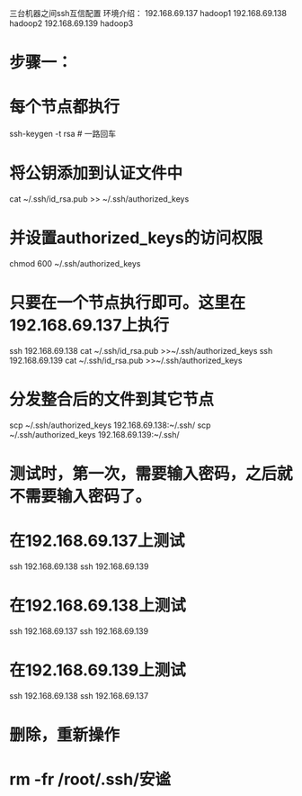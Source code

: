 


三台机器之间ssh互信配置
环境介绍：
192.168.69.137    hadoop1
192.168.69.138    hadoop2
192.168.69.139    hadoop3

# 步骤一：
# 每个节点都执行
ssh-keygen -t rsa # 一路回车


# 将公钥添加到认证文件中
cat ~/.ssh/id_rsa.pub >> ~/.ssh/authorized_keys
# 并设置authorized_keys的访问权限
chmod 600 ~/.ssh/authorized_keys

# 只要在一个节点执行即可。这里在 192.168.69.137上执行
ssh 192.168.69.138 cat ~/.ssh/id_rsa.pub >>~/.ssh/authorized_keys
ssh 192.168.69.139 cat ~/.ssh/id_rsa.pub >>~/.ssh/authorized_keys


# 分发整合后的文件到其它节点
scp ~/.ssh/authorized_keys 192.168.69.138:~/.ssh/
scp ~/.ssh/authorized_keys 192.168.69.139:~/.ssh/

# 测试时，第一次，需要输入密码，之后就不需要输入密码了。
# 在192.168.69.137上测试
ssh 192.168.69.138
ssh 192.168.69.139

# 在192.168.69.138上测试
ssh 192.168.69.137
ssh 192.168.69.139

# 在192.168.69.139上测试
ssh 192.168.69.138
ssh 192.168.69.137


# 删除，重新操作
#  rm -fr /root/.ssh/安谧 
